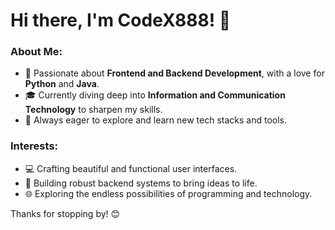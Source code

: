 # Hi there, I'm CodeX888! 👋

### About Me:
- 🌟 Passionate about **Frontend and Backend Development**, with a love for **Python** and **Java**.
- 🎓 Currently diving deep into **Information and Communication Technology** to sharpen my skills.
- 🚀 Always eager to explore and learn new tech stacks and tools.

### Interests:
- 💻 Crafting beautiful and functional user interfaces.
- 🔧 Building robust backend systems to bring ideas to life.
- 🌐 Exploring the endless possibilities of programming and technology.

Thanks for stopping by! 😊
